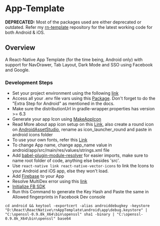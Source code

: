 # App-Template

**DEPRECATED:** Most of the packages used are either deprecated or outdated. Refer my [rn-template](https://github.com/nishkohli96/rn-template) repository for the latest working code for both Android & iOS. 

## Overview

A React-Native App Template (for the time being, Android only) with support for NavDrawer, Tab Layout, Dark Mode and SSO using Facebook and Google.

### Development Steps

-   Set your project environment using the following [link](https://reactnative.dev/docs/environment-setup)
-   Access all your .env file vars using this [Package](https://github.com/luggit/react-native-config/). Don't forget to do the "Extra Step for Android" as mentioned in the docs.
-   Make sure the distributionUrl in gradle-wrapper.properties has version >= 6.3
-   Generate your app Icon using [MakeAppIcon](https://makeappicon.com/)
-   Read More about app icon setup on this [Link](https://aboutreact.com/react-native-change-app-icon/), also create a round icon on [AndroidAssetStudio](https://romannurik.github.io/AndroidAssetStudio/), rename as icon_launcher_round and paste in android icons folder
-   To use your own fonts, refer this [Link](https://medium.com/better-programming/using-custom-fonts-in-react-native-2019-289099609837)
-   To change App name, change app_name value in android/app/src/main/res/values/strings.xml file
-   Add [babel-plugin-module-resolver](https://www.npmjs.com/package/babel-plugin-module-resolver) for easier imports, make sure to name root folder of code, anything else besides 'src'.
-   Use `react-native link react-native-vector-icons` to link the Icons to your Android and iOS app, else they won't load.
-   Add [Firebase](https://rnfirebase.io/) to your App
-   Resolve MultiDex error using this [link](https://developer.android.com/studio/build/multidex)
-   [Initialize FB SDK](https://stackoverflow.com/questions/30213369/facebook-sdk-has-not-been-initialized-facebooksdk-sdkinitialize)
-   Run this Command to generate the Key Hash and Paste the same in Allowed fingerprints in Facebook Dev console

```
cd android && keytool -exportcert -alias androiddebugkey -keystore "D:\React\ReactNative\rnAppTemplate\android\app\debug.keystore" | "C:\openssl-0.9.8k_X64\bin\openssl" sha1 -binary | "C:\openssl-0.9.8k_X64\bin\openssl" base64
```
